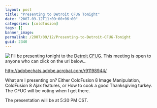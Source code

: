 ```yaml
---
layout: post
title: "Presenting to Detroit CFUG Tonight"
date: "2007-09-12T11:09:00+06:00"
categories: [coldfusion]
tags: []
banner_image: 
permalink: /2007/09/12/Presenting-to-Detroit-CFUG-Tonight
guid: 2340
---
```


<img src="https://static.raymondcamden.com/images/cfjedi//robocop2.jpg" align="left">

I'll be presenting tonight to the <a href="http://detcfug.org/cfug/">Detroit CFUG</a>. This meeting is open to anyone who can click on the url below...

<a href="http://adobechats.adobe.acrobat.com/r91198944/">http://adobechats.adobe.acrobat.com/r91198944/</a>

What am I presenting on? Either ColdFusion 8 Image Manipulation, ColdFusion 8 Ajax features, or How to cook a good Thanksgiving turkey. The CFUG will be voting when I get there.

The presentation will be at 5:30 PM CST.

<br clear="left">